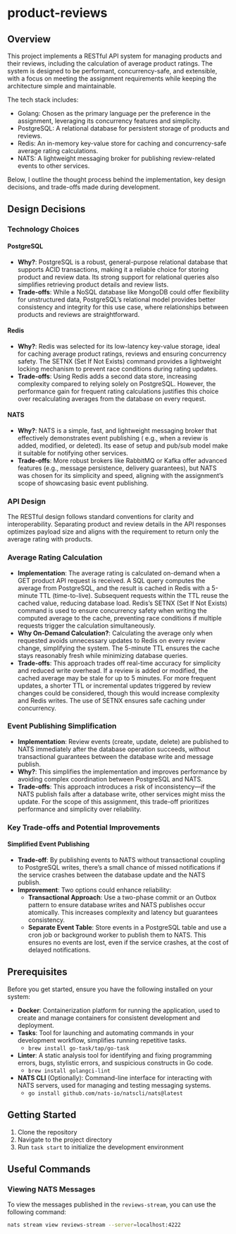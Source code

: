 # product-reviews

## Overview

This project implements a RESTful API system for managing products and their reviews, including the calculation of
average product ratings. The system is designed to be performant, concurrency-safe, and extensible, with a focus on
meeting the assignment requirements while keeping the architecture simple and maintainable.

The tech stack includes:

- Golang: Chosen as the primary language per the preference in the assignment, leveraging its concurrency features and
  simplicity.
- PostgreSQL: A relational database for persistent storage of products and reviews.
- Redis: An in-memory key-value store for caching and concurrency-safe average rating calculations.
- NATS: A lightweight messaging broker for publishing review-related events to other services.

Below, I outline the thought process behind the implementation, key design decisions, and trade-offs made during
development.

## Design Decisions

### Technology Choices

#### PostgreSQL

- **Why?**: PostgreSQL is a robust, general-purpose relational database that supports ACID transactions, making it a
  reliable choice for storing product and review data. Its strong support for relational queries also simplifies
  retrieving product details and review lists.
- **Trade-offs**: While a NoSQL database like MongoDB could offer flexibility for unstructured data, PostgreSQL’s
  relational model provides better consistency and integrity for this use case, where relationships between products and
  reviews are straightforward.

#### Redis

- **Why?**: Redis was selected for its low-latency key-value storage, ideal for caching average product ratings, reviews
  and
  ensuring concurrency safety. The SETNX (Set If Not Exists) command provides a lightweight locking mechanism to prevent
  race conditions during rating updates.
- **Trade-offs**: Using Redis adds a second data store, increasing complexity compared to relying solely on PostgreSQL.
  However, the performance gain for frequent rating calculations justifies this choice over recalculating averages from
  the database on every request.

#### NATS

- **Why?**: NATS is a simple, fast, and lightweight messaging broker that effectively demonstrates event publishing (
  e.g., when a review is added, modified, or deleted). Its ease of setup and pub/sub model make it suitable for
  notifying other services.
- **Trade-offs**: More robust brokers like RabbitMQ or Kafka offer advanced features (e.g., message persistence,
  delivery guarantees), but NATS was chosen for its simplicity and speed, aligning with the assignment’s scope of
  showcasing basic event publishing.

### API Design

The RESTful design follows standard conventions for clarity and interoperability. Separating product and review details
in the API responses optimizes payload size and aligns with the requirement to return only the average rating with
products.

### Average Rating Calculation

- **Implementation**: The average rating is calculated on-demand when a GET product API request is received. A SQL query
  computes the average from PostgreSQL, and the result is cached in Redis with a 5-minute TTL (time-to-live). Subsequent
  requests within the TTL reuse the cached value, reducing database load. Redis’s SETNX (Set If Not Exists) command is
  used to ensure concurrency safety when writing the computed average to the cache, preventing race conditions if
  multiple requests trigger the calculation simultaneously.
- **Why On-Demand Calculation?**: Calculating the average only when requested avoids unnecessary updates to Redis on
  every review change, simplifying the system. The 5-minute TTL ensures the cache stays reasonably fresh while
  minimizing database queries.
- **Trade-offs**: This approach trades off real-time accuracy for simplicity and reduced write overhead. If a review is
  added or modified, the cached average may be stale for up to 5 minutes. For more frequent updates, a shorter TTL or
  incremental updates triggered by review changes could be considered, though this would increase complexity and Redis
  writes. The use of SETNX ensures safe caching under concurrency.

### Event Publishing Simplification

- **Implementation**: Review events (create, update, delete) are published to NATS immediately after the database
  operation succeeds, without transactional guarantees between the database write and message publish.
- **Why?**: This simplifies the implementation and improves performance by avoiding complex coordination between
  PostgreSQL and NATS.
- **Trade-offs**: This approach introduces a risk of inconsistency—if the NATS publish fails after a database write,
  other services might miss the update. For the scope of this assignment, this trade-off prioritizes performance and
  simplicity over reliability.

### Key Trade-offs and Potential Improvements

#### Simplified Event Publishing

- **Trade-off**: By publishing events to NATS without transactional coupling to PostgreSQL writes, there’s a small
  chance of missed notifications if the service crashes between the database update and the NATS publish.
- **Improvement**: Two options could enhance reliability:
    - **Transactional Approach**: Use a two-phase commit or an Outbox pattern to ensure database writes and NATS
      publishes occur atomically. This increases complexity and latency but guarantees consistency.
    - **Separate Event Table**: Store events in a PostgreSQL table and use a cron job or background worker to publish
      them to NATS. This ensures no events are lost, even if the service crashes, at the cost of delayed notifications.

## Prerequisites

Before you get started, ensure you have the following installed on your system:

- **Docker**: Containerization platform for running the application, used to create and manage containers for consistent
  development and deployment.
- **Tasks**: Tool for launching and automating commands in your development workflow, simplifies running repetitive
  tasks.
    - `brew install go-task/tap/go-task`
- **Linter**: A static analysis tool for identifying and fixing programming errors, bugs, stylistic errors, and
  suspicious
  constructs in Go code.
    - `brew install golangci-lint`
- **NATS CLI** (Optionally): Command-line interface for interacting with NATS servers, used for managing and testing
  messaging systems.
    - `go install github.com/nats-io/natscli/nats@latest`

## Getting Started

1. Clone the repository
2. Navigate to the project directory
3. Run `task start` to initialize the development environment

## Useful Commands

### Viewing NATS Messages

To view the messages published in the `reviews-stream`, you can use the following command:

```bash
nats stream view reviews-stream --server=localhost:4222
```